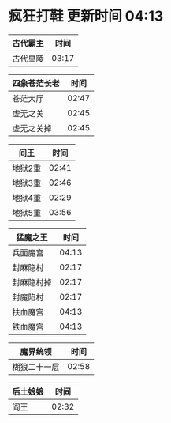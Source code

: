 # 疯狂打鞋 更新时间 04:13

| 古代霸主   | 时间    |
|--------|-------|
| 古代皇陵 | 03:17 |

| 四象苍茫长老   | 时间    |
|--------|-------|
| 苍茫大厅 | 02:47 |
| 虚无之关 | 02:45 |
| 虚无之关掉 | 02:45 |

| 间王   | 时间    |
|--------|-------|
| 地狱2重 | 02:41 |
| 地狱3重 | 02:46 |
| 地狱4重 | 02:29 |
| 地狱5重 | 03:56 |

| 猛魔之王   | 时间    |
|--------|-------|
| 兵面魔宫 | 04:13 |
| 封麻隐村 | 02:17 |
| 封麻隐村掉 | 02:17 |
| 封魔陷村 | 02:17 |
| 扶血魔宫 | 04:13 |
| 铁血魔宫 | 04:13 |

| 魔界统领   | 时间    |
|--------|-------|
| 糊狼二十一层 | 02:58 |

| 后土娘娘   | 时间    |
|--------|-------|
| 阎王 | 02:32 |
